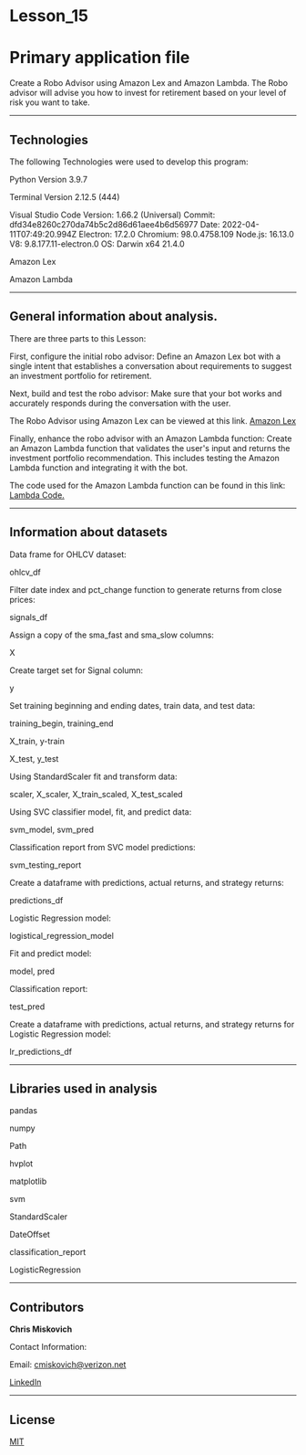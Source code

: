 # Lesson_15
# Primary application file

Create a Robo Advisor using Amazon Lex and Amazon Lambda.  The Robo advisor will advise you how to invest for retirement based on your level of risk you want to take.


---

## Technologies

The following Technologies were used to develop this program:

Python 
    Version 3.9.7

Terminal
    Version 2.12.5 (444)

Visual Studio Code
    Version: 1.66.2 (Universal)
    Commit: dfd34e8260c270da74b5c2d86d61aee4b6d56977
    Date: 2022-04-11T07:49:20.994Z
    Electron: 17.2.0
    Chromium: 98.0.4758.109
    Node.js: 16.13.0
    V8: 9.8.177.11-electron.0
    OS: Darwin x64 21.4.0
    
Amazon Lex

Amazon Lambda
    


---

## General information about analysis.
There are three parts to this Lesson:

First, configure the initial robo advisor: Define an Amazon Lex bot with a single intent that establishes a conversation about requirements to suggest an investment portfolio for retirement.

Next, build and test the robo advisor: Make sure that your bot works and accurately responds during the conversation with the user.

The Robo Advisor using Amazon Lex can be viewed at this link. [Amazon Lex](https://youtu.be/9In63Aeqz7U)

Finally, enhance the robo advisor with an Amazon Lambda function: Create an Amazon Lambda function that validates the user's input and returns the investment portfolio recommendation. This includes testing the Amazon Lambda function and integrating it with the bot.

The code used for the Amazon Lambda function can be found in this link:
[Lambda Code.](/recommendPortfolio.py)


---

## Information about datasets

Data frame for OHLCV dataset:

ohlcv_df

Filter date index and pct_change function to generate returns from close prices:

signals_df

Assign a copy of the sma_fast and sma_slow columns:

X

Create target set for Signal column:

y

Set training beginning and ending dates, train data, and test data:

training_begin, training_end

X_train, y-train

X_test, y_test

Using StandardScaler fit and transform data:

scaler, X_scaler, X_train_scaled, X_test_scaled

Using SVC classifier model, fit, and predict data:

svm_model, svm_pred

Classification report from SVC model predictions:

svm_testing_report

Create a dataframe with predictions, actual returns, and strategy returns:

predictions_df

Logistic Regression model:

logistical_regression_model

Fit and predict model:

model, pred

Classification report:

test_pred

Create a dataframe with predictions, actual returns, and strategy returns for Logistic Regression model:

lr_predictions_df





---

## Libraries used in analysis

pandas

numpy

Path

hvplot

matplotlib

svm

StandardScaler

DateOffset

classification_report

LogisticRegression


---

## Contributors


**Chris Miskovich**

Contact Information:

Email: cmiskovich@verizon.net

[LinkedIn](https://www.linkedin.com/in/christopher-miskovich-9a61b0234/) 

---

## License

[MIT](/license.txt)
